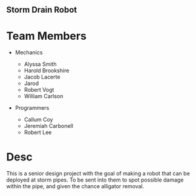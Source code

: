 ## Storm Drain Robot

# Team Members

- Mechanics
  - Alyssa Smith
  - Harold Brookshire
  - Jacob Lacerte
  - Jarod
  - Robert Vogt
  - William Carlson

- Programmers
  - Callum Coy
  - Jeremiah Carbonell 
  - Robert Lee
  
# Desc

  This is a senior design project with the goal of making a robot that can be deployed at storm pipes.  To be sent into them to spot possible damage within the pipe, and given the chance alligator removal.  
